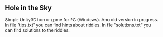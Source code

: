## Hole in the Sky
Simple Unity3D horror game for PC (Windows). Android version in progress.
In file "tips.txt" you can find hints about riddles.
In file "solutions.txt" you can find solutions to the riddles.